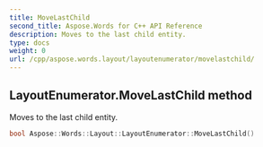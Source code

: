 ```yaml
---
title: MoveLastChild
second_title: Aspose.Words for C++ API Reference
description: Moves to the last child entity. 
type: docs
weight: 0
url: /cpp/aspose.words.layout/layoutenumerator/movelastchild/
---
```

## LayoutEnumerator.MoveLastChild method


Moves to the last child entity.

```cpp
bool Aspose::Words::Layout::LayoutEnumerator::MoveLastChild()
```

